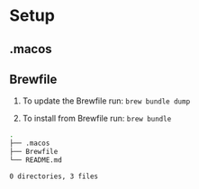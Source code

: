# Setup  

## .macos


## Brewfile

1. To update the Brewfile run:
`brew bundle dump`

2. To install from Brewfile run:
`brew bundle`


```bash
.
├── .macos
├── Brewfile
└── README.md

0 directories, 3 files
```
